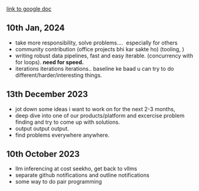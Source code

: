 
[link to google doc](https://docs.google.com/document/d/1DTWQrfZUz2zBq5pEsvAGXwMzsMpqUXfhEKjgQDvSw0g/edit?tab=t.0#heading=h.bfr7dqk2ze6)

## 10th Jan, 2024
- take more responsibility, solve problems....  especially for others
- community contribution (office projects bhi kar sakte ho) (tooling, )
- writing robust data pipelines, fast and easy iterable. (concurrency with for loops). **need for speed.**
- iterations iterations iterations.. baseline ke baad u can try to do different/harder/interesting things.

## 13th December 2023
- jot down some ideas i want to work on for the next 2-3 months,
- deep dive into one of our products/platform and excercise problem finding and try to come up with solutions.
- output output output.
- find problems everywhere anywhere.


## 10th October 2023

- llm inferencing at cost seekho, get back to vllms
- separate github notifications and outline notifications
- some way to do pair programming 

